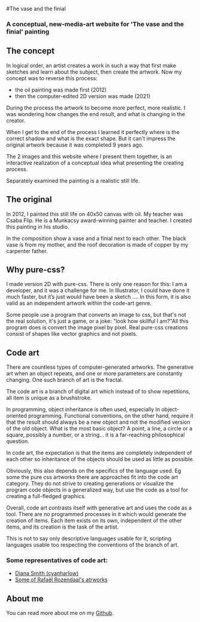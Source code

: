 #The vase and the finial
### A conceptual, new-media-art website for 'The vase and the finial' painting

## The concept

In logical order, an artist creates a work in such a way that first
make sketches and learn about the subject, then create the artwork.
Now my concept was to reverse this process:

- the oil painting was made first (2012)
- then the computer-edited 2D version was  made (2021)

During the process the artwork to become more perfect, more realistic.
I was wondering how changes the end result,
and what is changing in the creator.

When I get to the end of the process I learned it perfectly
where is the correct shadow and what is the exact shape. But it can't
impress the original artwork because it was completed 9 years ago.

The 2 images and this website where I present them together,
is an interactive realization of a conceptual idea 
what presenting the creating process.

Separately examined the painting is a realistic still life.

## The original

In 2012, I painted this still life on 40x50 canvas with oil.
My teacher was Csaba Flip. He is a Munkacsy award-winning painter and teacher.
I created this painting in his studio.

In the composition show a vase and a finial next to each other.
The black vase is from my mother, and the roof decoration is made of copper by my carpenter father.

## Why pure-css?

I made version 2D with pure-css. There is only one reason for this:
I am a developer, and it was a challenge for me. In Illustrator,
I could have done it much faster, but it’s just would have been a sketch .... In this form, it is also valid as an independent artwork
within the code-art genre.

Some people use a program that converts an image to css, but that's not the real solution, 
it's just a game, or a joke: "look how skillful I am?"All this program does is convert the image pixel by pixel. 
Real pure-css creations consist of shapes like vector graphics and not pixels.

## Code art

There are countless types of computer-generated artworks.
The generative art when an object repeats, and one or more parameters are
constantly changing. One such branch of art is the fractal.

The code art is a branch of digital art which instead of to show repetitions, all item
is unique as a brushstroke.

In programming, object inheritance is often used, especially
In object-oriented programming. Functional conventions, on the other hand, require it
that the result should always be a new object and not the modified version of the old object. What is the most basic object? A point, a line,
a circle or a square, possibly a number, or a string... it is a far-reaching philosophical question.

In code art, the expectation is that the items are completely independent of each other
so inheritance of the objects should be used as little as possible.

Obviously, this also depends on the specifics of the language used. Eg some the pure css
artworks there are approaches fit into the code art category. 
They do not strive to creating generations or visualize the program code objects in a generalized way, 
but use the code as a tool for creating a full-fledged graphics.

Overall, code art contrasts itself with generative art
and uses the code as a tool. There are no programmed processes in it
which would generate the creation of items. Each item exists on its own,
independent of the other items, and its creation is the task of the artist.

This is not to say only descriptive languages usable for it, scripting languages 
usable too respecting the conventions of the branch of art.

### Some representatives of code art:

- [Diana Smith (cyanharlow)](https://github.com/cyanharlow)
- [Some of Rafaël Rozendaal's atrworks](https://www.newrafael.com/websites/)

## About me

You can read more about me on my [Github](https://github.com/C4RC0).
